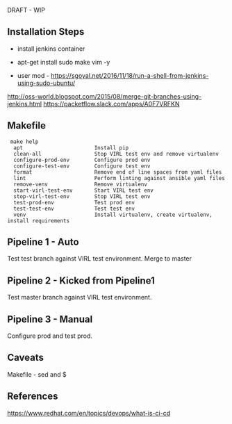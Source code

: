 DRAFT - WIP

## Installation Steps
* install jenkins container
* apt-get install sudo make vim -y

* user mod - https://sgoyal.net/2016/11/18/run-a-shell-from-jenkins-using-sudo-ubuntu/

http://oss-world.blogspot.com/2015/08/merge-git-branches-using-jenkins.html
https://packetflow.slack.com/apps/A0F7VRFKN

## Makefile
```
 make help
  apt                       Install pip
  clean-all                 Stop VIRL test env and remove virtualenv
  configure-prod-env        Configure prod env
  configure-test-env        Configure test env
  format                    Remove end of line spaces from yaml files
  lint                      Perform linting against ansible yaml files
  remove-venv               Remove virtualenv
  start-virl-test-env       Start VIRL test env
  stop-virl-test-env        Stop VIRL test env
  test-prod-env             Test prod env
  test-test-env             Test test env
  venv                      Install virtualenv, create virtualenv, install requirements
```

## Pipeline 1 - Auto
Test test branch against VIRL test environment.
Merge to master

## Pipeline 2 - Kicked from Pipeline1
Test master branch against VIRL test environment.

## Pipeline 3 - Manual
Configure prod and test prod.

## Caveats
Makefile - sed and $

## References
https://www.redhat.com/en/topics/devops/what-is-ci-cd


